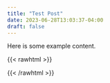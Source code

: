 ```yaml
---
title: "Test Post"
date: 2023-06-28T13:03:37-04:00
draft: false
---
```


Here is some example content.

{{< rawhtml >}}
<script src="/js/example-sketch.js"></script>
{{< /rawhtml >}}
